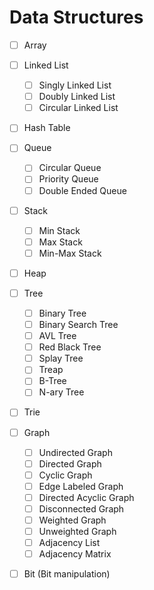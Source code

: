 # Data Structures

- [ ] Array
- [ ] Linked List
  - [ ] Singly Linked List
  - [ ] Doubly Linked List
  - [ ] Circular Linked List
- [ ] Hash Table
- [ ] Queue
  - [ ] Circular Queue
  - [ ] Priority Queue
  - [ ] Double Ended Queue
- [ ] Stack
  - [ ] Min Stack
  - [ ] Max Stack
  - [ ] Min-Max Stack
- [ ] Heap
- [ ] Tree
  - [ ] Binary Tree
  - [ ] Binary Search Tree
  - [ ] AVL Tree
  - [ ] Red Black Tree
  - [ ] Splay Tree
  - [ ] Treap
  - [ ] B-Tree
  - [ ] N-ary Tree 
- [ ] Trie
- [ ] Graph
  - [ ] Undirected Graph
  - [ ] Directed Graph
  - [ ] Cyclic Graph
  - [ ] Edge Labeled Graph
  - [ ] Directed Acyclic Graph
  - [ ] Disconnected Graph
  - [ ] Weighted Graph
  - [ ] Unweighted Graph
  - [ ] Adjacency List
  - [ ] Adjacency Matrix
- [ ] Bit (Bit manipulation)


